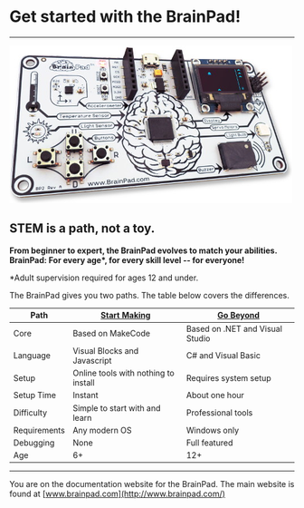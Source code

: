 # Get started with the BrainPad!
---
![BrainPad](images/brainpad.jpg)

## STEM is a path, not a toy.

**From beginner to expert, the BrainPad evolves to match your abilities. BrainPad: For every age\*, for every skill level -- for everyone!**

\*Adult supervision required for ages 12 and under.

The BrainPad gives you two paths. The table below covers the differences.

| Path | [Start Making](start-making/intro.md) | [Go Beyond](go-beyond/intro.md) |
|--|--|--|
| Core | Based on MakeCode | Based on .NET and Visual Studio |
| Language | Visual Blocks and Javascript | C# and Visual Basic |
| Setup | Online tools with nothing to install | Requires system setup |
| Setup Time | Instant | About one hour |
| Difficulty | Simple to start with and learn | Professional tools |
| Requirements | Any modern OS | Windows only |
| Debugging | None | Full featured |
| Age | 6+ | 12+ |



---
You are on the documentation website for the BrainPad. The main website is found at [www.brainpad.com](http://www.brainpad.com/)

